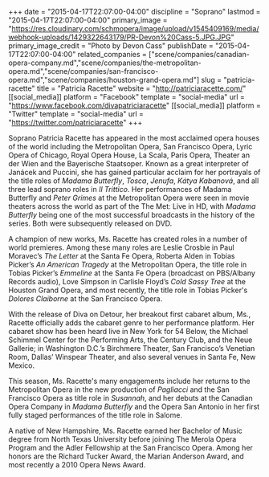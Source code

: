 +++
date = "2015-04-17T22:07:00-04:00"
discipline = "Soprano"
lastmod = "2015-04-17T22:07:00-04:00"
primary_image = "https://res.cloudinary.com/schmopera/image/upload/v1545409169/media/webhook-uploads/1429322643179/PR-Devon%20Cass-5.JPG.JPG"
primary_image_credit = "Photo by Devon Cass"
publishDate = "2015-04-17T22:07:00-04:00"
related_companies = ["scene/companies/canadian-opera-company.md","scene/companies/the-metropolitan-opera.md","scene/companies/san-francisco-opera.md","scene/companies/houston-grand-opera.md"]
slug = "patricia-racette"
title = "Patricia Racette"
website = "http://patriciaracette.com/"
[[social_media]]
platform = "Facebook"
template = "social-media"
url = "https://www.facebook.com/divapatriciaracette"
[[social_media]]
platform = "Twitter"
template = "social-media"
url = "https://twitter.com/patriciaracette"
+++

Soprano Patricia Racette has appeared in the most acclaimed opera houses of the world including the Metropolitan Opera, San Francisco Opera, Lyric Opera of Chicago, Royal Opera House, La Scala, Paris Opera, Theater an der Wien and the Bayerische Staatsoper. Known as a great interpreter of Janácek and Puccini, she has gained particular acclaim for her portrayals of the title roles of *Madama Butterfly*, *Tosca*, *Jenufa*, *Kátya Kabanová*, and all three lead soprano roles in *Il Trittico*. Her performances of Madama Butterfly and *Peter Grimes* at the Metropolitan Opera were seen in movie theaters across the world as part of the The Met: Live in HD, with *Madama Butterfly* being one of the most successful broadcasts in the history of the series. Both were subsequently released on DVD.

A champion of new works, Ms. Racette has created roles in a number of world premieres. Among these many roles are Leslie Crosbie in Paul Moravec’s *The Letter* at the Santa Fe Opera, Roberta Alden in Tobias Picker’s *An American Tragedy* at the Metropolitan Opera, the title role in Tobias Picker’s *Emmeline* at the Santa Fe Opera (broadcast on PBS/Albany Records audio), Love Simpson in Carlisle Floyd’s *Cold Sassy Tree* at the Houston Grand Opera, and most recently, the title role in Tobias Picker's *Dolores Claiborne* at the San Francisco Opera.

With the release of Diva on Detour, her breakout first cabaret album, Ms., Racette officially adds the cabaret genre to her performance platform. Her cabaret show has been heard live in New York for 54 Below, the Michael Schimmel Center for the Performing Arts, the Century Club, and the Neue Gallerie; in Washington D.C.’s Birchmere Theater, San Francisco’s Venetian Room, Dallas’ Winspear Theater, and also several venues in Santa Fe, New Mexico. 

This season, Ms. Racette's many engagements include her returns to the Metropolitan Opera in the new production of *Pagliacci* and the San Francisco Opera as title role in *Susannah*, and her debuts at the Canadian Opera Company in *Madama Butterfly* and the Opera San Antonio in her first fully staged performances of the title role in Salome. 

A native of New Hampshire, Ms. Racette earned her Bachelor of Music degree from North Texas University before joining The Merola Opera Program and the Adler Fellowship at the San Francisco Opera. Among her honors are the Richard Tucker Award, the Marian Anderson Award, and most recently a 2010 Opera News Award. 
